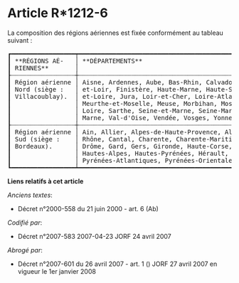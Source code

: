 # Article R*1212-6

La composition des régions aériennes est fixée conformément au tableau suivant :

<pre>
┏━━━━━━━━━━━━━━━━━┯━━━━━━━━━━━━━━━━━━━━━━━━━━━━━━━━━━━━━━━━━━━━━━━━━━━━━━━━━━━━━━━━━━━━━━━━━━━━━━━━━━━━━━━━━━━━━━━━━━━━━━━━━┓
┃ **RÉGIONS AÉ-   │ **DÉPARTEMENTS**                                                                                        ┃
┃ RIENNES**       │                                                                                                         ┃
┠┈┈┈┈┈┈┈┈┈┈┈┈┈┈┈┈┈┼┈┈┈┈┈┈┈┈┈┈┈┈┈┈┈┈┈┈┈┈┈┈┈┈┈┈┈┈┈┈┈┈┈┈┈┈┈┈┈┈┈┈┈┈┈┈┈┈┈┈┈┈┈┈┈┈┈┈┈┈┈┈┈┈┈┈┈┈┈┈┈┈┈┈┈┈┈┈┈┈┈┈┈┈┈┈┈┈┈┈┈┈┈┈┈┈┈┈┈┈┈┈┈┈┈┨
┃ Région aérienne │ Aisne, Ardennes, Aube, Bas-Rhin, Calvados, Cher, Côte-d'Or, Côtes-d'Armor, Doubs, Essonne, Eure, Eure-  ┃
┃ Nord (siège :   │ et-Loir, Finistère, Haute-Marne, Haute-Saône, Haut-Rhin, Hauts-de-Seine, Ille-et-Vilaine, Indre, Indre- ┃
┃ Villacoublay).  │ et-Loire, Jura, Loir-et-Cher, Loire-Atlantique, Loiret, Maine-et-Loire, Manche, Marne, Mayenne,         ┃
┃                 │ Meurthe-et-Moselle, Meuse, Morbihan, Moselle, Nièvre, Nord, Oise, Orne, Paris, Pas-de-Calais, Saône-et- ┃
┃                 │ Loire, Sarthe, Seine-et-Marne, Seine-Maritime, Seine-Saint-Denis, Somme, Territoire de Belfort, Val-de- ┃
┃                 │ Marne, Val-d'Oise, Vendée, Vosges, Yonne, Yvelines.                                                     ┃
┠┈┈┈┈┈┈┈┈┈┈┈┈┈┈┈┈┈┼┈┈┈┈┈┈┈┈┈┈┈┈┈┈┈┈┈┈┈┈┈┈┈┈┈┈┈┈┈┈┈┈┈┈┈┈┈┈┈┈┈┈┈┈┈┈┈┈┈┈┈┈┈┈┈┈┈┈┈┈┈┈┈┈┈┈┈┈┈┈┈┈┈┈┈┈┈┈┈┈┈┈┈┈┈┈┈┈┈┈┈┈┈┈┈┈┈┈┈┈┈┈┈┈┈┨
┃ Région aérienne │ Ain, Allier, Alpes-de-Haute-Provence, Alpes-Maritimes, Ardèche, Ariège, Aude, Aveyron, Bouches-du-      ┃
┃ Sud (siège :    │ Rhône, Cantal, Charente, Charente-Maritime, Corrèze, Corse-du-Sud, Creuse, Deux-Sèvres, Dordogne,       ┃
┃ Bordeaux).      │ Drôme, Gard, Gers, Gironde, Haute-Corse, Haute-Garonne, Haute-Loire, Haute-Savoie, Haute-Vienne,        ┃
┃                 │ Hautes-Alpes, Hautes-Pyrénées, Hérault, Isère, Landes, Loire, Lot, Lot-et-Garonne, Lozère, Puy-de-Dôme, ┃
┃                 │ Pyrénées-Atlantiques, Pyrénées-Orientales, Rhône, Savoie, Tarn, Tarn-et-Garonne, Var, Vaucluse, Vienne. ┃
┗━━━━━━━━━━━━━━━━━┷━━━━━━━━━━━━━━━━━━━━━━━━━━━━━━━━━━━━━━━━━━━━━━━━━━━━━━━━━━━━━━━━━━━━━━━━━━━━━━━━━━━━━━━━━━━━━━━━━━━━━━━━━┛
</pre>


**Liens relatifs à cet article**

_Anciens textes_:

  - Décret n°2000-558 du 21 juin 2000 - art. 6 (Ab)

_Codifié par_:

  - Décret n°2007-583 2007-04-23 JORF 24 avril 2007

_Abrogé par_:

  - Décret n°2007-601 du 26 avril 2007 - art. 1 () JORF 27 avril 2007 en vigueur le 1er janvier 2008
